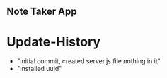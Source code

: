 ## Note Taker App   

# Update-History

- "initial commit, created server.js file nothing in it" 
- "installed uuid" 